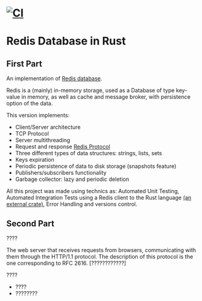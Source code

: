 [![CI](https://github.com/taller-1-fiuba-rust/Rust-eze/actions/workflows/rust.yml/badge.svg)](https://github.com/taller-1-fiuba-rust/Rust-eze/actions/workflows/rust.yml)
=======
# Redis Database in Rust

## First Part

An implementation of [Redis database](https://redis.io/).

Redis is a (mainly) in-memory storage, used as a Database of type key-value in memory, as well as cache and message broker, with persistence option of the data.

This version implements:

- Client/Server architecture
- TCP Protocol
- Server multithreading
- Request and response [Redis Protocol](https://redis.io/topics/protocol)
- Three different types of data structures: strings, lists, sets
- Keys expiration
- Periodic persistence of data to disk storage (snapshots feature)
- Publishers/subscribers functionality
- Garbage collector: lazy and periodic deletion

All this project was made using technics as: Automated Unit Testing, Automated Integration Tests using a Redis client to the Rust language [(an external crate)](https://crates.io/crates/redis), Error Handling and versions control.

## Second Part

???? 

The web server that receives requests from browsers, communicating with them through the HTTP/1.1 protocol. The description of this protocol is the one corresponding to RFC 2616. [????????????]

????

- ???? 
- ????????